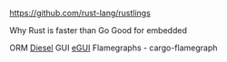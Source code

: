 https://github.com/rust-lang/rustlings

Why
Rust is faster than Go
Good for embedded

ORM [Diesel](https://diesel.rs/)
GUI [eGUI](https://github.com/emilk/egui)
Flamegraphs - cargo-flamegraph